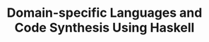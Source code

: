 ---
title: Domain-specific Languages and Code Synthesis Using Haskell
paper-url: http://queue.acm.org/detail.cfm?id=2617811
authors:
- Andy Gill
type: paper
tags:
- DSLs
doHaskell-type: survey article
---
